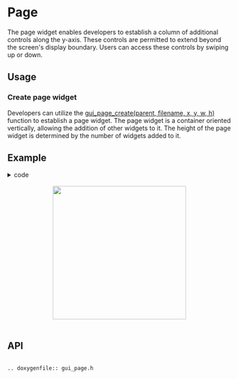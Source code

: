 # Page

The page widget enables developers to establish a column of additional controls along the y-axis. These controls are permitted to extend beyond the screen's display boundary. Users can access these controls by swiping up or down.

## Usage

### Create page widget

Developers can utilize the [gui_page_create(parent, filename, x, y, w, h)](#gui_page_create) function to establish a page widget. The page widget is a container oriented vertically, allowing the addition of other widgets to it. The height of the page widget is determined by the number of widgets added to it.

## Example

<details> <summary>code</summary>

```c
#include "root_image_hongkong/ui_resource.h"
#include <gui_img.h>
#include "gui_win.h"
#include "gui_text.h"
#include <draw_font.h>
#include "gui_button.h"
#include "gui_page.h"

extern void callback_prism(void *obj, gui_event_t e);

void page_tb_activity(void *parent)
{
    gui_img_create_from_mem(parent, "page1", ACTIVITY_BIN, 0, 0, 0, 0);
    gui_win_t *win_function = gui_win_create(parent, "win_function", 0, 0, 368, 448);
    gui_obj_add_event_cb(win_function, (gui_event_cb_t)callback_prism, GUI_EVENT_TOUCH_LONG, NULL);

    gui_page_t *pg1 = gui_page_create(parent, "page", 0, 0, 0, 0);

    gui_img_t *img1 = gui_img_create_from_mem(pg1, "img1", BUTTON1_BIN, 0, 150, 0, 0);
    gui_img_t *img2 = gui_img_create_from_mem(pg1, "img2", BUTTON2_BIN, 0, 230, 0, 0);
    gui_img_t *img3 = gui_img_create_from_mem(pg1, "img3", BUTTON3_BIN, 0, 300, 0, 0);
    gui_img_t *img4 = gui_img_create_from_mem(pg1, "img4", PLAYER_MUSIC_REWIND_ICON_BIN, 0, 380, 0, 0);
    gui_img_t *img5 = gui_img_create_from_mem(pg1, "img5", PLAYER_MUSIC_WIND_ICON_BIN, 0, 460, 0, 0);
}
```
</details>
<br>
<div style="text-align: center"><img src="https://docs.realmcu.com/HoneyGUI/image/widgets/page.gif" width = "300" /></div>
<br>

<span id = "gui_page_create">

## API

</span>

```eval_rst

.. doxygenfile:: gui_page.h

```
